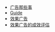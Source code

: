 <!-- docs/_sidebar.md -->

* [广告那些事](/)
* [Guide](guide.md "The greatest guide in the world")
* [效果广告](效果广告.md) <!-- {docsify-ignore} -->
* [效果广告的成效评估]() <!-- {docsify-ignore} -->
